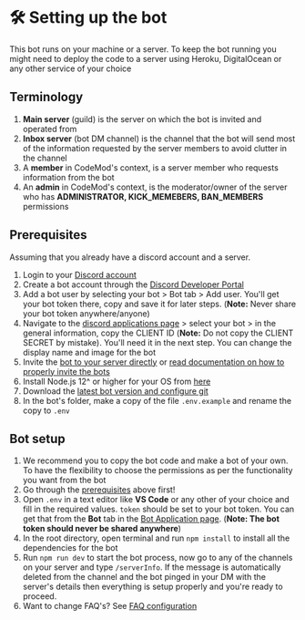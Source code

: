 # 🛠️ Setting up the bot

This bot runs on your machine or a server. To keep the bot running you might need to deploy the code to a server using Heroku, DigitalOcean or any other service of your choice

## Terminology

1. **Main server** (guild) is the server on which the bot is invited and operated from
1. **Inbox server** (bot DM channel) is the channel that the bot will send most of the information requested by the server members to avoid clutter in the channel
1. A **member** in CodeMod's context, is a server member who requests information from the bot
1. An **admin** in CodeMod's context, is the moderator/owner of the server who has **ADMINISTRATOR, KICK_MEMEBERS, BAN_MEMBERS** permissions

## Prerequisites

Assuming that you already have a discord account and a server.

1. Login to your [Discord account](https://discordapp.com/login)
1. Create a bot account through the [Discord Developer Portal](https://discordapp.com/developers/)
1. Add a bot user by selecting your bot > Bot tab > Add user. You'll get your bot token there, copy and save it for later steps. (**Note:** Never share your bot token anywhere/anyone)
1. Navigate to the [discord applications page](https://discord.com/developers/applications) > select your bot > in the general information, copy the CLIENT ID (**Note:** Do not copy the CLIENT SECRET by mistake). You'll need it in the next step. You can change the display name and image for the bot
1. Invite the [bot to your server directly](https://discordapi.com/permissions.html) or [read documentation on how to properly invite the bots](https://discordjs.guide/preparations/adding-your-bot-to-servers.html)
1. Install Node.js 12^ or higher for your OS from [here](https://www.nodejs.org)
1. Download the [latest bot version and configure git](https://github.com/rahul1116/CodeMod/blob/master/docs/settingupgit.md)
1. In the bot's folder, make a copy of the file `.env.example` and rename the copy to `.env`

## Bot setup

1. We recommend you to copy the bot code and make a bot of your own. To have the flexibility to choose the permissions as per the functionality you want from the bot
1. Go through the [prerequisites](https://github.com/rahul1116/CodeMod/blob/master/docs/setup.md#prerequisites) above first!
1. Open `.env` in a text editor like **VS Code** or any other of your choice and fill in the required values. `token` should be set to your bot token. You can get that from the **Bot** tab in the [Bot Application page](https://discord.com/developers/applications). (**Note: The bot token should never be shared anywhere**)
1. In the root directory, open terminal and run `npm install` to install all the dependencies for the bot
1. Run `npm run dev` to start the bot process, now go to any of the channels on your server and type `/serverInfo`. If the message is automatically deleted from the channel and the bot pinged in your DM with the server's details then everything is setup properly and you're ready to proceed.
1. Want to change FAQ's? See [FAQ configuration](https://github.com/rahul1116/CodeMod/blob/master/docs/faqconfiguration.md)
 